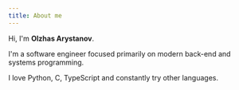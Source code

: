 ```yaml
---
title: About me
---
```


Hi, I'm **Olzhas Arystanov**.

I'm a software engineer focused primarily on modern back-end and systems programming.

I love Python, C, TypeScript and constantly try other languages.
